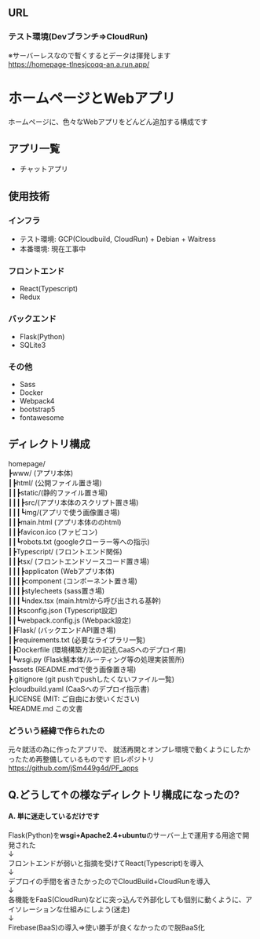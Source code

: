 ## URL
### テスト環境(Devブランチ⇒CloudRun)
※サーバーレスなので暫くするとデータは揮発します<br>
https://homepage-tlnesjcoqq-an.a.run.app/


# ホームページとWebアプリ 
ホームページに、色々なWebアプリをどんどん追加する構成です  
## アプリ一覧
- チャットアプリ  
## 使用技術   
### インフラ  
- テスト環境: GCP(Cloudbuild, CloudRun) + Debian + Waitress  
- 本番環境: 現在工事中
### フロントエンド  
- React(Typescript)
- Redux  
### バックエンド  
- Flask(Python)
- SQLite3
### その他  
- Sass
- Docker
- Webpack4
- bootstrap5
- fontawesome

## ディレクトリ構成
homepage/  
┣www/ (アプリ本体)  
┃┣html/ (公開ファイル置き場)  
┃┃┣static/(静的ファイル置き場)  
┃┃┃┣src/(アプリ本体のスクリプト置き場)  
┃┃┃┗img/(アプリで使う画像置き場)  
┃┃┣main.html (アプリ本体ののhtml)  
┃┃┣favicon.ico (ファビコン)  
┃┃┗robots.txt (googleクローラー等への指示)  
┃┣Typescript/ (フロントエンド関係)  
┃┃┣tsx/ (フロントエンドソースコード置き場)  
┃┃┃┣applicaton (Webアプリ本体)  
┃┃┃┣component (コンポーネント置き場)  
┃┃┃┣stylecheets (sass置き場)  
┃┃┃┗index.tsx (main.htmlから呼び出される基幹)  
┃┃┣tsconfig.json (Typescript設定)  
┃┃┗webpack.config.js (Webpack設定)  
┃┣Flask/ (バックエンドAPI置き場)  
┃┣requirements.txt (必要なライブラリ一覧)  
┃┣Dockerfile (環境構築方法の記述,CaaSへのデプロイ用)  
┃┗wsgi.py (Flask鯖本体/ルーティング等の処理実装箇所)  
┣assets (README.mdで使う画像置き場)  
┣.gitignore (git pushでpushしたくないファイル一覧)  
┣cloudbuild.yaml (CaaSへのデプロイ指示書)  
┣LICENSE (MIT: ご自由にお使いください)  
┗README.md この文書  


### どういう経緯で作られたの
元々就活の為に作ったアプリで、
就活再開とオンプレ環境で動くようにしたかったため再整備しているものです
旧レポジトリ
https://github.com/jSm449g4d/PF_apps


## Q.どうして↑の様なディレクトリ構成になったの?
#### A. 単に迷走しているだけです
Flask(Python)を**wsgi+Apache2.4+ubuntu**のサーバー上で運用する用途で開発された  
↓<br>
フロントエンドが弱いと指摘を受けてReact(Typescript)を導入  
↓<br>
デプロイの手間を省きたかったのでCloudBuild+CloudRunを導入  
↓<br>
各機能をFaaS(CloudRun)などに突っ込んで外部化しても個別に動くように、アイソレーションな仕組みにしよう(迷走)  
↓<br>
Firebase(BaaS)の導入⇒使い勝手が良くなかったので脱BaaS化  
